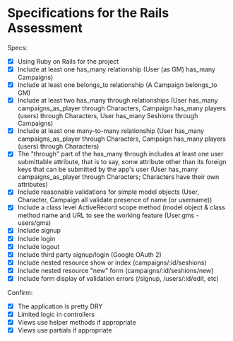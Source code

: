 # Specifications for the Rails Assessment

Specs:
- [x] Using Ruby on Rails for the project
- [x] Include at least one has_many relationship (User (as GM) has_many Campaigns) 
- [x] Include at least one belongs_to relationship (A Campaign belongs_to GM)
- [x] Include at least two has_many through relationships (User has_many campaigns_as_player through Characters, Campaign has_many players (users) through Characters, User has_many Seshions through Campaigns)
- [x] Include at least one many-to-many relationship (User has_many campaigns_as_player through Characters, Campaign has_many players (users) through Characters)
- [x] The "through" part of the has_many through includes at least one user submittable attribute, that is to say, some attribute other than its foreign keys that can be submitted by the app's user (User has_many campaigns_as_player through Characters; Characters have their own attributes)
- [x] Include reasonable validations for simple model objects (User, Character, Campaign all validate presence of name (or username))
- [x] Include a class level ActiveRecord scope method (model object & class method name and URL to see the working feature (User.gms - users/gms)
- [x] Include signup
- [x] Include login
- [x] Include logout
- [x] Include third party signup/login (Google OAuth 2)
- [x] Include nested resource show or index (campaigns/:id/seshions)
- [x] Include nested resource "new" form (campaigns/:id/seshions/new)
- [x] Include form display of validation errors (/signup, /users/:id/edit, etc)

Confirm:
- [x] The application is pretty DRY
- [x] Limited logic in controllers
- [x] Views use helper methods if appropriate
- [x] Views use partials if appropriate
